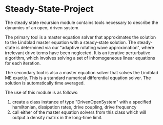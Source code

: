 # Steady-State-Project

The steady state recursion module contains tools necessary to describe the dynamics of an open, driven system.

The primary tool is a master equation solver that approximates the solution to the Lindblad master equation with
a steady-state solution. The steady-state is determined via our "adaptive rotating wave approximation", where irrelevant drive
terms have been neglected. It is an iterative perturbative algorithm, which involves solving a set of inhomogeneous linear equations
for each iteration. 

The secondary tool is also a master equation solver that solves the Lindblad ME exactly. This is a standard numerical
differential equation solver. The solution is automatically time averaged.

The use of this module is as follows:
1) create a class instance of type "DrivenOpenSystem" with a specified hamiltonian, dissipation rates, drive coupling, drive frequency
2) call either of the master equation solvers from this class which will output a density matrix in the long-time limit.
